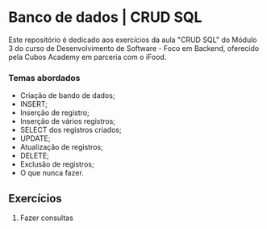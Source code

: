 # Banco de dados | CRUD SQL

Este repositório é dedicado aos exercícios da aula "CRUD SQL" do Módulo 3 do curso de Desenvolvimento de Software - Foco em Backend, oferecido pela Cubos Academy em parceria com o iFood.

### Temas abordados

- Criação de bando de dados;
- INSERT;
- Inserção de registro;
- Inserção de vários registros;
- SELECT dos registros criados;
- UPDATE;
- Atualização de registros;
- DELETE;
- Exclusão de registros;
- O que nunca fazer. 

## Exercícios

1. Fazer consultas